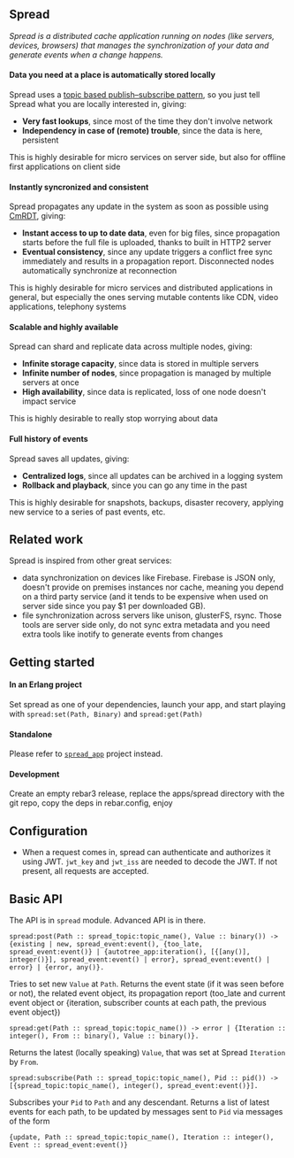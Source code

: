 ## Spread
_Spread is a distributed cache application running on nodes (like servers, devices, browsers) that manages the synchronization of your data and generate events when a change happens._

#### Data you need at a place is automatically stored locally
Spread uses a [topic based publish–subscribe pattern](https://en.wikipedia.org/wiki/Publish%E2%80%93subscribe_pattern), so you just tell Spread what you are locally interested in, giving:
- **Very fast lookups**, since most of the time they don't involve network
- **Independency in case of (remote) trouble**, since the data is here, persistent

This is highly desirable for micro services on server side, but also for offline first applications on client side

#### Instantly syncronized and consistent
Spread propagates any update in the system as soon as possible using [CmRDT](https://en.wikipedia.org/wiki/Conflict-free_replicated_data_type), giving:
- **Instant access to up to date data**, even for big files, since propagation starts before the full file is uploaded, thanks to built in HTTP2 server
- **Eventual consistency**, since any update triggers a conflict free sync immediately and results in a propagation report. Disconnected nodes automatically synchronize at reconnection

This is highly desirable for micro services and distributed applications in general, but especially the ones serving mutable contents like CDN, video applications, telephony systems

#### Scalable and highly available
Spread can shard and replicate data across multiple nodes, giving:
- **Infinite storage capacity**, since data is stored in multiple servers
- **Infinite number of nodes**, since propagation is managed by multiple servers at once
- **High availability**, since data is replicated, loss of one node doesn't impact service

This is highly desirable to really stop worrying about data

#### Full history of events
Spread saves all updates, giving:
- **Centralized logs**, since all updates can be archived in a logging system
- **Rollback and playback**, since you can go any time in the past

This is highly desirable for snapshots, backups, disaster recovery, applying new service to a series of past events, etc.

## Related work
Spread is inspired from other great services:
- data synchronization on devices like Firebase. Firebase is JSON only, doesn't provide on premises instances nor cache, meaning you depend on a third party service (and it tends to be expensive when used on server side since you pay $1 per downloaded GB).
- file synchronization across servers like unison, glusterFS, rsync. Those tools are server side only, do not sync extra metadata and you need extra tools like inotify to generate events from changes

## Getting started
#### In an Erlang project
Set spread as one of your dependencies, launch your app, and start playing with `spread:set(Path, Binary)` and `spread:get(Path)`
#### Standalone
Please refer to [`spread_app`](https://github.com/Littlelies/spread_app) project instead.
#### Development
Create an empty rebar3 release, replace the apps/spread directory with the git repo, copy the deps in rebar.config, enjoy

## Configuration
- When a request comes in, spread can authenticate and authorizes it using JWT. `jwt_key` and `jwt_iss` are needed to decode the JWT. If not present, all requests are accepted.

## Basic API
The API is in `spread` module. Advanced API is in there.
```
spread:post(Path :: spread_topic:topic_name(), Value :: binary()) -> {existing | new, spread_event:event(), {too_late, spread_event:event()} | {autotree_app:iteration(), [{[any()], integer()}], spread_event:event() | error}, spread_event:event() | error} | {error, any()}.
```
Tries to set new `Value` at `Path`. Returns the event state (if it was seen before or not), the related event object, its propagation report (too_late and current event object or {iteration, subscriber counts at each path, the previous event object})

```
spread:get(Path :: spread_topic:topic_name()) -> error | {Iteration :: integer(), From :: binary(), Value :: binary()}.
```
Returns the latest (locally speaking) `Value`, that was set at Spread `Iteration` by `From`.

```
spread:subscribe(Path :: spread_topic:topic_name(), Pid :: pid()) -> [{spread_topic:topic_name(), integer(), spread_event:event()}].
```
Subscribes your `Pid` to `Path` and any descendant. Returns a list of latest events for each path, to be updated by messages sent to `Pid` via messages of the form
```
{update, Path :: spread_topic:topic_name(), Iteration :: integer(), Event :: spread_event:event()}
```
